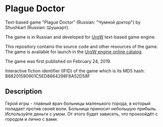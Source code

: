 # Plague Doctor

Text-based game "Plague Doctor" (Russian: "Чумной доктор") by Shushkart (Russian: Шушкарт).

The game is in Russian and developed for [UrqW](https://github.com/urqw/UrqW) text-based game engine.

This repository contains the source code and other resources of the game. The game is available for launch in the [UrqW engine online catalog](https://urqw.github.io/UrqW/#plague_doctor).

The game was first published on February 24, 2019.

Interactive fiction identifier (IFID) of the game which is its MD5 hash: B68201590901C5ED8664298F8A52D58F

## Description

Герой игры - главный врач больницы маленького города, в который попадает против своей воли. Больница приносит небольшую прибыль. Используйте деньги с умом. От этого будет зависеть, что произойдёт с городом и лично с вами.
